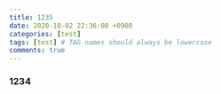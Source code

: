 ```yaml
---
title: 1235
date: 2020-10-02 22:36:00 +0900
categories: [test]
tags: [test] # TAG names should always be lowercase
comments: true
---
```


### 1234
